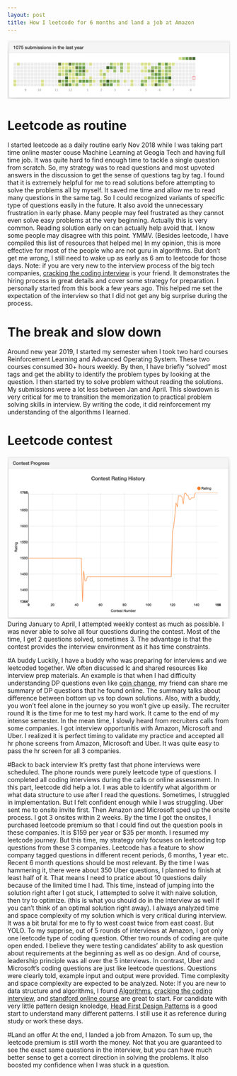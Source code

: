 ```yaml
---
layout: post
title: How I leetcode for 6 months and land a job at Amazon
---
```


![header](/images/leetcode1.png)

# Leetcode as routine
I started leetcode as a daily routine early Nov 2018 while I was taking part time online master couse Machine Learning at Geogia Tech and having full time job. It was quite hard to find enough time to tackle a single question from scratch. So, my strategy was to read questions and most upvoted answers in the discussion to get the sense of questions tag by tag. I found that it is extremely helpful for me to read solutions before attempting to solve the problems all by myself. It saved me time and allow me to read many questions in the same tag. So I could recognized variants of specific type of questions easily in the future. It also avoid the unnecessary frustration in early phase. Many people may feel frustrated as they cannot even solve easy problems at the very beginning. Actually this is very common. Reading solution early on can actually help avoid that. I know some people may disagree with this point. YMMV. (Besides leetcode, I have compiled this list of resources that helped me)
In my opinion, this is more effective for most of the people who are not guru in algorithms. But don’t get me wrong, I still need to wake up as early as 6 am to leetcode for those days.
Note: if you are very new to the interview process of the big tech companies, [cracking the coding interview](https://www.amazon.com/gp/product/0984782850/ref=as_li_tl?ie=UTF8&camp=1789&creative=9325&creativeASIN=0984782850&linkCode=as2&tag=blog023b-20&linkId=68c4f6daa9ed65188f4a789b910c11dc) is your friend. It demonstrates the hiring process in great details and cover some strategy for preparation. I personally started from this book a few years ago. This helped me set the expectation of the interview so that I did not get any big surprise during the process.

# The break and slow down
Around new year 2019, I started my semester when I took two hard courses Reinforcement Learning and Advanced Operating System. These two courses consumed 30+ hours weekly. By then, I have briefly “solved” most tags and get the ability to identify the problem types by looking at the question. I then started try to solve problem without reading the solutions. My submissions were a lot less between Jan and April. This slowdown is very critical for me to transition the memorization to practical problem solving skills in interview. By writing the code, it did reinforcement my understanding of the algorithms I learned.

# Leetcode contest
![alt](/images/leetcode2.png)
During January to April, I attempted weekly contest as much as possible. I was never able to solve all four questions during the contest. Most of the time, I get 2 questions solved, sometimes 3. The advantage is that the contest provides the interview environment as it has time constraints.

#A buddy
Luckily, I have a buddy who was preparing for interviews and we leetcoded together. We often discussed lc and shared resources like interview prep materials. An example is that when I had difficulty understanding DP questions even like [coin change](https://leetcode.com/problems/coin-change/), my friend can share me summary of DP questions that he found online. The summary talks about difference between bottom up vs top down solutions. Also, with a buddy, you won’t feel alone in the journey so you won’t give up easily.
The recruiter round
It is the time for me to test my hard work. It came to the end of my intense semester. In the mean time, I slowly heard from recruiters calls from some companies. I got interview opportunitis with Amazon, Microsoft and Uber. I realized it is perfect timing to validate my practice and accepted all hr phone screens from Amazon, Microsoft and Uber. It was quite easy to pass the hr screen for all 3 companies.

#Back to back interview
It’s pretty fast that phone interviews were scheduled. The phone rounds were purely leetcode type of questions. I completed all coding interviews during the calls or online assessment. In this part, leetcode did help a lot. I was able to identify what algorithm or what data structure to use after I read the questions. Sometimes, I struggled in implementation. But I felt confident enough while I was struggling.
Uber sent me to onsite invite first. Then Amazon and Microsoft sped up the onsite process. I got 3 onsites within 2 weeks. By the time I got the onsites, I purchased leetcode premium so that I could find out the question pools in these companies. It is $159 per year or $35 per month. I resumed my leetcode journey. But this time, my strategy only focuses on leetcoding top questions from these 3 companies. Leetcode has a feature to show company tagged questions in different recent periods, 6 months, 1 year etc. Recent 6 month questions should be most relevant. By the time I was hammering it, there were about 350 Uber questions, I planned to finish at least half of it. That means I need to pratice about 10 questions daily because of the limited time I had. This time, instead of jumping into the solution right after I got stuck, I attempted to solve it with naive solution, then try to optimize. (this is what you should do in the interview as well if you can’t think of an optimal solution right away). I always analyzed time and space complexity of my solution which is very critical during interview.
It was a bit brutal for me to fly to west coast twice from east coast. But YOLO. To my supprise, out of 5 rounds of interviews at Amazon, I got only one leetcode type of coding question. Other two rounds of coding are quite open ended. I believe they were testing candidates’ ability to ask question about requirements at the beginning as well as oo design. And of course, leadership principle was all over the 5 interviews.
In contrast, Uber and Microsoft’s coding questions are just like leetcode questions. Questions were clearly told, example input and output were provided. Time complexity and space complexity are expected to be analyzed.
Note: If you are new to data structure and algorithms, I found [Algorithms](https://www.amazon.com/gp/product/032157351X/ref=as_li_tl?ie=UTF8&camp=1789&creative=9325&creativeASIN=032157351X&linkCode=as2&tag=blog023b-20&linkId=f98bcb0c4220afdd3f99fcfd3c47aba8), [cracking the coding interview](https://www.amazon.com/gp/product/0984782850/ref=as_li_tl?ie=UTF8&camp=1789&creative=9325&creativeASIN=0984782850&linkCode=as2&tag=blog023b-20&linkId=68c4f6daa9ed65188f4a789b910c11dc), and [standford online course](https://www.coursera.org/learn/algorithms-graphs-data-structures) are great to start. For candidate with very little pattern design knoledge, [Head First Design Patterns](https://www.amazon.com/gp/product/0596007124/ref=as_li_tl?ie=UTF8&camp=1789&creative=9325&creativeASIN=0596007124&linkCode=as2&tag=blog023b-20&linkId=4121254ae4d1abc073db23525ac9261a) is a good start to understand many different patterns. I still use it as reference during study or work these days.

#Land an offer
At the end, I landed a job from Amazon. To sum up, the leetcode premium is still worth the money. Not that you are guaranteed to see the exact same questions in the interview, but you can have much better sense to get a correct direction in solving the problems. It also boosted my confidence when I was stuck in a question.
